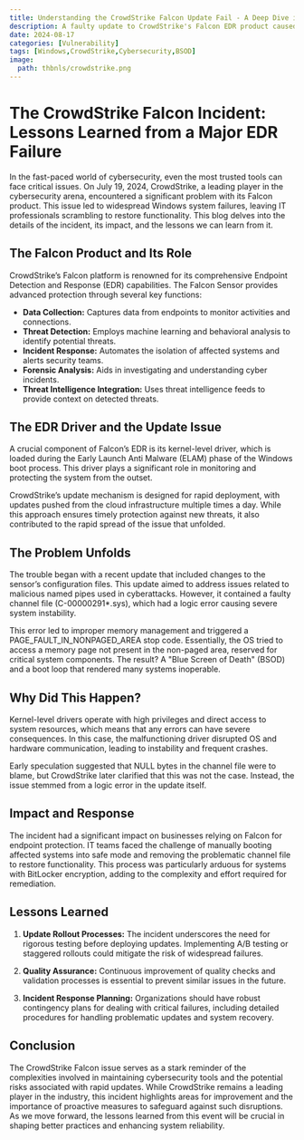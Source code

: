 ```yaml
---
title: Understanding the CrowdStrike Falcon Update Fail - A Deep Dive into the EDR Breakdown
description: A faulty update to CrowdStrike's Falcon EDR product caused widespread Windows system failures, resulting in a Blue Screen of Death (BSOD) and boot loops. This incident highlights the risks associated with rapid update deployments and underscores the need for improved testing and response strategies. Discover the details of the failure and the lessons learned from this major cybersecurity event.
date: 2024-08-17
categories: [Vulnerability]
tags: [Windows,CrowdStrike,Cybersecurity,BSOD]
image:
  path: thbnls/crowdstrike.png
---
```


# The CrowdStrike Falcon Incident: Lessons Learned from a Major EDR Failure

In the fast-paced world of cybersecurity, even the most trusted tools can face critical issues. On July 19, 2024, CrowdStrike, a leading player in the cybersecurity arena, encountered a significant problem with its Falcon product. This issue led to widespread Windows system failures, leaving IT professionals scrambling to restore functionality. This blog delves into the details of the incident, its impact, and the lessons we can learn from it.

## The Falcon Product and Its Role

CrowdStrike’s Falcon platform is renowned for its comprehensive Endpoint Detection and Response (EDR) capabilities. The Falcon Sensor provides advanced protection through several key functions:
- **Data Collection:** Captures data from endpoints to monitor activities and connections.
- **Threat Detection:** Employs machine learning and behavioral analysis to identify potential threats.
- **Incident Response:** Automates the isolation of affected systems and alerts security teams.
- **Forensic Analysis:** Aids in investigating and understanding cyber incidents.
- **Threat Intelligence Integration:** Uses threat intelligence feeds to provide context on detected threats.

## The EDR Driver and the Update Issue

A crucial component of Falcon’s EDR is its kernel-level driver, which is loaded during the Early Launch Anti Malware (ELAM) phase of the Windows boot process. This driver plays a significant role in monitoring and protecting the system from the outset.

CrowdStrike’s update mechanism is designed for rapid deployment, with updates pushed from the cloud infrastructure multiple times a day. While this approach ensures timely protection against new threats, it also contributed to the rapid spread of the issue that unfolded.

## The Problem Unfolds

The trouble began with a recent update that included changes to the sensor’s configuration files. This update aimed to address issues related to malicious named pipes used in cyberattacks. However, it contained a faulty channel file (C-00000291*.sys), which had a logic error causing severe system instability.

This error led to improper memory management and triggered a PAGE_FAULT_IN_NONPAGED_AREA stop code. Essentially, the OS tried to access a memory page not present in the non-paged area, reserved for critical system components. The result? A "Blue Screen of Death" (BSOD) and a boot loop that rendered many systems inoperable.

## Why Did This Happen?

Kernel-level drivers operate with high privileges and direct access to system resources, which means that any errors can have severe consequences. In this case, the malfunctioning driver disrupted OS and hardware communication, leading to instability and frequent crashes.

Early speculation suggested that NULL bytes in the channel file were to blame, but CrowdStrike later clarified that this was not the case. Instead, the issue stemmed from a logic error in the update itself.

## Impact and Response

The incident had a significant impact on businesses relying on Falcon for endpoint protection. IT teams faced the challenge of manually booting affected systems into safe mode and removing the problematic channel file to restore functionality. This process was particularly arduous for systems with BitLocker encryption, adding to the complexity and effort required for remediation.

## Lessons Learned

1. **Update Rollout Processes:** The incident underscores the need for rigorous testing before deploying updates. Implementing A/B testing or staggered rollouts could mitigate the risk of widespread failures.
   
2. **Quality Assurance:** Continuous improvement of quality checks and validation processes is essential to prevent similar issues in the future.

3. **Incident Response Planning:** Organizations should have robust contingency plans for dealing with critical failures, including detailed procedures for handling problematic updates and system recovery.

## Conclusion

The CrowdStrike Falcon issue serves as a stark reminder of the complexities involved in maintaining cybersecurity tools and the potential risks associated with rapid updates. While CrowdStrike remains a leading player in the industry, this incident highlights areas for improvement and the importance of proactive measures to safeguard against such disruptions. As we move forward, the lessons learned from this event will be crucial in shaping better practices and enhancing system reliability.
